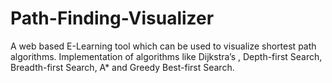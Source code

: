 # Path-Finding-Visualizer
A web based E-Learning tool which can be used to visualize shortest path algorithms.
Implementation of algorithms like Dijkstra’s , Depth-first Search, Breadth-first Search, A* and Greedy Best-first Search.
